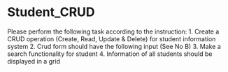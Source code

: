 # Student_CRUD
Please perform the following task according to the instruction: 1. Create a CRUD operation (Create, Read, Update &amp; Delete) for student information system 2. Crud form should have the following input (See No B) 3. Make a search functionality for student 4. Information of all students should be displayed in a grid 
